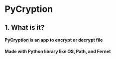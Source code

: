 # PyCryption
## 1. What is it?
#### PyCryption is an app to encrypt or decrypt file

#### Made with Python library like OS, Path, and Fernet
